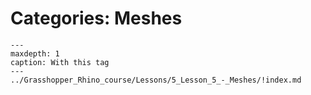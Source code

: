 # Categories: Meshes

```{toctree}
---
maxdepth: 1
caption: With this tag
---
../Grasshopper_Rhino_course/Lessons/5_Lesson_5_-_Meshes/!index.md
```
